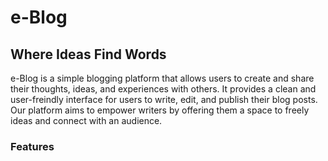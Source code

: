 # e-Blog

## Where Ideas Find Words

e-Blog is a simple blogging platform that allows users to create and share their thoughts, ideas, and experiences with others. It provides a clean and user-freindly interface for users to write, edit, and publish their blog posts. Our platform aims to empower writers by offering them a space to freely ideas and connect with an audience.

### Features
